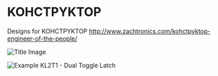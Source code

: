 # KOHCTPYKTOP
Designs for KOHCTPYKTOP
http://www.zachtronics.com/kohctpyktop-engineer-of-the-people/

![Title Image](https://jayisgames.com/images/engineerofthepeople_title.gif)


![Example](https://prnt.sc/ucr3r0)
KL2T1 - Dual Toggle Latch
